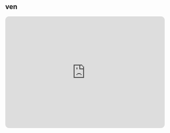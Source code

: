 ## ven

<iframe style="border-radius:12px" src="https://open.spotify.com/embed/track/2xFpNxFnp9LhOJ4Pc1LRK5?utm_source=generator" width="100%" height="352" frameBorder="0" allowfullscreen="" allow="autoplay; clipboard-write; encrypted-media; fullscreen; picture-in-picture" loading="lazy"></iframe>